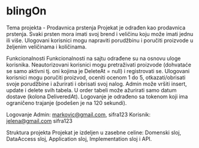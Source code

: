 # blingOn
Tema projekta - Prodavnica prstenja
Projekat je odrađen kao prodavnica prstenja. Svaki prsten mora imati svoj brend i veličinu koju može imati jednu ili više. Ulogovani korisnici mogu napraviti porudžbinu i poručiti proizvode u željenim veličinama i količinama.

Funkcionalnosti
Funkcionalnosti na sajtu odrađene su na osnovu uloge korisnika. 
Neautorizovani korisnici mogu pretraživati proizvode (dohvataće se samo aktivni tj. oni kojima je DeleteAt = null) i registrovati se.
Ulogovani korisnici mogu poručiti proizvod, oceniti ocenom 1 do 5, otkazati/obrisati svoje porudžbine i ažurirati i obrisati svoj nalog.
Admin može vršiti insert, update i delete svih tabela. U order tabeli može ažurirati samo datum dostave (kolona DeliveredAt).
Logovanje je odrađeno sa tokenom koji ima ograničeno trajanje (podešen je na 120 sekundi).

Logovanje
Admin: markovic@gmail.com, sifra123
Korisnik: jelena@gmail.com sifra123

Struktura projekta
Projekat je izdeljen u zasebne celine: Domenski sloj, DataAccess sloj, Application sloj, Implementation sloj i API. 
